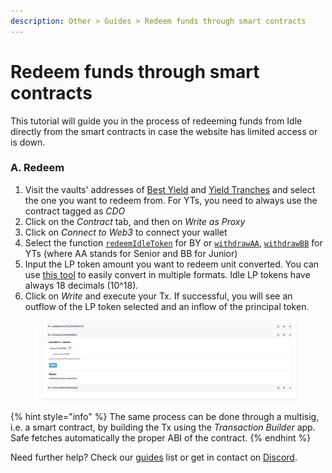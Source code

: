 ```yaml
---
description: Other > Guides > Redeem funds through smart contracts
---
```


# Redeem funds through smart contracts

This tutorial will guide you in the process of redeeming funds from Idle directly from the smart contracts in case the website has limited access or is down.&#x20;

### A. Redeem

1. Visit the vaults' addresses of [Best Yield](../../developers/best-yield/deployed-contracts/) and [Yield Tranches](../../developers/yield-tranches/deployed-contracts/) and select the one you want to redeem from. For YTs, you need to always use the contract tagged as _CDO_
2. Click on the _Contract_ tab, and then on _Write as Proxy_
3. Click on _Connect to Web3_ to connect your wallet
4. Select the function [`redeemIdleToken`](../../developers/best-yield/methods/redeemidletoken-1.md) for BY or [`withdrawAA`](../../developers/yield-tranches/methods/withdrawaa.md), [`withdrawBB`](../../developers/yield-tranches/methods/withdrawbb.md) for YTs (where AA stands for Senior and BB for Junior)
5. Input the LP token amount you want to redeem unit converted. You can use [this tool](https://etherscan.io/unitconverter) to easily convert in multiple formats. Idle LP tokens have always 18 decimals (10^18).&#x20;
6. Click on _Write_ and execute your Tx. If successful, you will see an outflow of the LP token selected and an inflow of the principal token.

<figure><img src="../../.gitbook/assets/withdrawAA.png" alt=""><figcaption></figcaption></figure>

{% hint style="info" %}
The same process can be done through a multisig, i.e. a smart contract, by building the Tx using the _Transaction Builder_ app. Safe fetches automatically the proper ABI of the contract.
{% endhint %}

Need further help? Check our [guides](./) list or get in contact on [Discord](https://discord.com/invite/mpySAJp).
